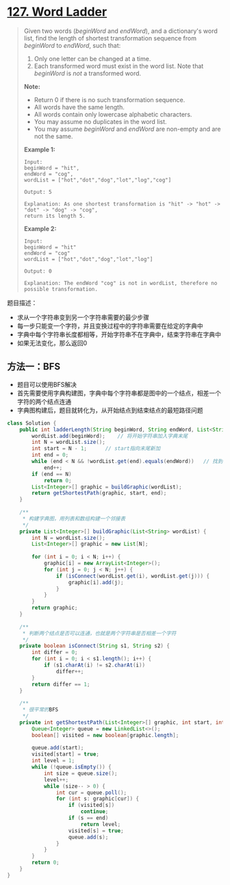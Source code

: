 # [127. Word Ladder][1]

> Given two words (*beginWord* and *endWord*), and a dictionary's word list, find the length of shortest transformation sequence from *beginWord* to *endWord*, such that:
>
> 1. Only one letter can be changed at a time.
> 2. Each transformed word must exist in the word list. Note that *beginWord* is *not* a transformed word.
>
> **Note:**
>
> - Return 0 if there is no such transformation sequence.
> - All words have the same length.
> - All words contain only lowercase alphabetic characters.
> - You may assume no duplicates in the word list.
> - You may assume *beginWord* and *endWord* are non-empty and are not the same.
>
> **Example 1:**
>
> ```
> Input:
> beginWord = "hit",
> endWord = "cog",
> wordList = ["hot","dot","dog","lot","log","cog"]
> 
> Output: 5
> 
> Explanation: As one shortest transformation is "hit" -> "hot" -> "dot" -> "dog" -> "cog",
> return its length 5.
> ```
>
> **Example 2:**
>
> ```
> Input:
> beginWord = "hit"
> endWord = "cog"
> wordList = ["hot","dot","dog","lot","log"]
> 
> Output: 0
> 
> Explanation: The endWord "cog" is not in wordList, therefore no possible transformation.
> ```



题目描述：

* 求从一个字符串变到另一个字符串需要的最少步骤
* 每一步只能变一个字符，并且变换过程中的字符串需要在给定的字典中
* 字典中每个字符串长度都相等，开始字符串不在字典中，结束字符串在字典中
* 如果无法变化，那么返回0



## 方法一：BFS

* 题目可以使用BFS解决
* 首先需要使用字典构建图，字典中每个字符串都是图中的一个结点，相差一个字符的两个结点连通
* 字典图构建后，题目就转化为，从开始结点到结束结点的最短路径问题



```java
class Solution {
    public int ladderLength(String beginWord, String endWord, List<String> wordList) {
        wordList.add(beginWord);	// 将开始字符串加入字典末尾
        int N = wordList.size();
        int start = N - 1;		// start指向末尾新加
        int end = 0;
        while (end < N && !wordList.get(end).equals(endWord))	// 找到结束字符串
            end++;
        if (end == N)
            return 0;
        List<Integer>[] graphic = buildGraphic(wordList);
        return getShortestPath(graphic, start, end);
    }
    
    /**
     * 构建字典图，用列表和数组构建一个邻接表
     */
    private List<Integer>[] buildGraphic(List<String> wordList) {
        int N = wordList.size();
        List<Integer>[] graphic = new List[N];
        
        for (int i = 0; i < N; i++) {
            graphic[i] = new ArrayList<Integer>();
            for (int j = 0; j < N; j++) {
                if (isConnect(wordList.get(i), wordList.get(j))) {
                    graphic[i].add(j);
                }
            }
        }
        return graphic;
    }
    
    /**
     * 判断两个结点是否可以连通，也就是两个字符串是否相差一个字符
     */
    private boolean isConnect(String s1, String s2) {
        int differ = 0;
        for (int i = 0; i < s1.length(); i++) {
            if (s1.charAt(i) != s2.charAt(i))
                differ++;
        }
        return differ == 1;
    }
    
    /**
     * 很平常的BFS
     */
    private int getShortestPath(List<Integer>[] graphic, int start, int end) {
        Queue<Integer> queue = new LinkedList<>();
        boolean[] visited = new boolean[graphic.length];
        
        queue.add(start);
        visited[start] = true;
        int level = 1;
        while (!queue.isEmpty()) {
            int size = queue.size();
            level++;
            while (size-- > 0) {
                int cur = queue.poll();
                for (int s: graphic[cur]) {
                    if (visited[s])
                        continue;
                    if (s == end)
                        return level;
                    visited[s] = true;
                    queue.add(s);
                }
            }
        }
        return 0;
    }
}
```























[1]:https://leetcode.com/problems/word-ladder/
